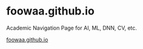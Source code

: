# foowaa.github.io
Academic Navigation Page for AI, ML, DNN, CV, etc.

[foowaa.github.io](https://foowaa.github.io/academic)

